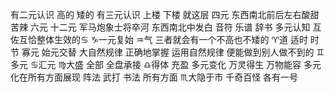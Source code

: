 有二元认识 高的 矮的
有三元认识 上楼 下楼 就这层
四元 东西南北前后左右酸甜苦辣
六元 十二元 军马炮象士将卒河 东西南北中发白
音符 乐谱 辞书
多元认知 互佐互恰整体生效的♋︎
♑︎一元复始 ♒︎气 三者就会有一个不高也不矮的
♈︎道 适时 时节 寡元 始元交替 大自然规律
正确地掌握 运用自然规律 便能做到别人做不到的
♊︎多元 ♋︎汇元
♍︎大盛 全部 全盘承接
♎︎得体 充盈 多元变化 万灵得生 万物能容
多元化在所有方面展现 阵法 武打 书法 所有方面
♏︎大隐于市 千奇百怪 各有一号
